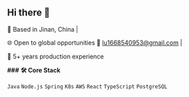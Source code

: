 ## Hi there 👋

📍 Based in Jinan, China |

 🌐 Open to global opportunities   📧 lu1668540953@gmail.com |

 💼 5+ years production experience

**###** **🛠 Core Stack**

 `Java` `Node.js` `Spring` `K8s` `AWS` `React` `TypeScript` `PostgreSQL` 
